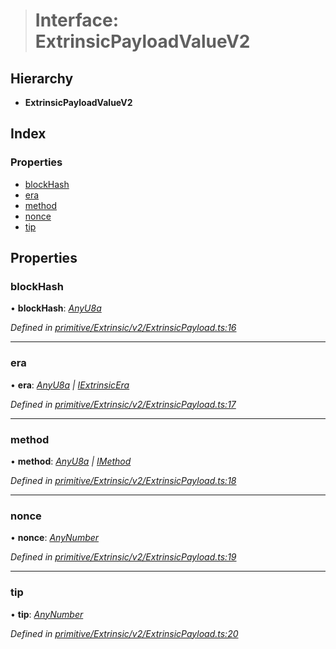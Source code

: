 > # Interface: ExtrinsicPayloadValueV2

## Hierarchy

* **ExtrinsicPayloadValueV2**

## Index

### Properties

* [blockHash](_primitive_extrinsic_v2_extrinsicpayload_.extrinsicpayloadvaluev2.md#blockhash)
* [era](_primitive_extrinsic_v2_extrinsicpayload_.extrinsicpayloadvaluev2.md#era)
* [method](_primitive_extrinsic_v2_extrinsicpayload_.extrinsicpayloadvaluev2.md#method)
* [nonce](_primitive_extrinsic_v2_extrinsicpayload_.extrinsicpayloadvaluev2.md#nonce)
* [tip](_primitive_extrinsic_v2_extrinsicpayload_.extrinsicpayloadvaluev2.md#tip)

## Properties

###  blockHash

• **blockHash**: *[AnyU8a](../modules/_types_.md#anyu8a)*

*Defined in [primitive/Extrinsic/v2/ExtrinsicPayload.ts:16](https://github.com/polkadot-js/api/blob/92044d4/packages/types/src/primitive/Extrinsic/v2/ExtrinsicPayload.ts#L16)*

___

###  era

• **era**: *[AnyU8a](../modules/_types_.md#anyu8a) | [IExtrinsicEra](_types_.iextrinsicera.md)*

*Defined in [primitive/Extrinsic/v2/ExtrinsicPayload.ts:17](https://github.com/polkadot-js/api/blob/92044d4/packages/types/src/primitive/Extrinsic/v2/ExtrinsicPayload.ts#L17)*

___

###  method

• **method**: *[AnyU8a](../modules/_types_.md#anyu8a) | [IMethod](_types_.imethod.md)*

*Defined in [primitive/Extrinsic/v2/ExtrinsicPayload.ts:18](https://github.com/polkadot-js/api/blob/92044d4/packages/types/src/primitive/Extrinsic/v2/ExtrinsicPayload.ts#L18)*

___

###  nonce

• **nonce**: *[AnyNumber](../modules/_types_.md#anynumber)*

*Defined in [primitive/Extrinsic/v2/ExtrinsicPayload.ts:19](https://github.com/polkadot-js/api/blob/92044d4/packages/types/src/primitive/Extrinsic/v2/ExtrinsicPayload.ts#L19)*

___

###  tip

• **tip**: *[AnyNumber](../modules/_types_.md#anynumber)*

*Defined in [primitive/Extrinsic/v2/ExtrinsicPayload.ts:20](https://github.com/polkadot-js/api/blob/92044d4/packages/types/src/primitive/Extrinsic/v2/ExtrinsicPayload.ts#L20)*
